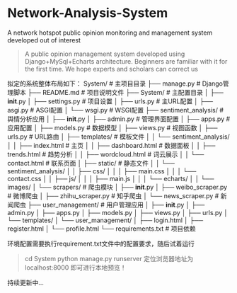 # Network-Analysis-System
A network hotspot public opinion monitoring and management system developed out of interest

> A public opinion management system developed using Django+MySql+Echarts architecture. Beginners are familiar with it for the first time. We hope experts and scholars can correct us

拟定的系统整体布局如下：
System/                          # 主项目目录
├── manage.py                   # Django管理脚本
├── README.md                   # 项目说明文件
├── System/                     # 主配置目录
│   ├── __init__.py
│   ├── settings.py             # 项目设置
│   ├── urls.py                 # 主URL配置
│   ├── asgi.py                 # ASGI配置
│   └── wsgi.py                 # WSGI配置
├── sentiment_analysis/         # 舆情分析应用
│   ├── __init__.py
│   ├── admin.py                # 管理界面配置
│   ├── apps.py                 # 应用配置
│   ├── models.py               # 数据模型
│   ├── views.py                # 视图函数
│   ├── urls.py                 # URL路由
│   ├── templates/              # 模板文件
│   │   └── sentiment_analysis/
│   │       ├── index.html      # 主页
│   │       ├── dashboard.html  # 数据面板
│   │       ├── trends.html     # 趋势分析
│   │       ├── wordcloud.html  # 词云展示
│   │       └── contact.html    # 联系页面
│   ├── static/                 # 静态文件
│   │   └── sentiment_analysis/
│   │       ├── css/
│   │       │   ├── main.css
│   │       │   └── contact.css
│   │       ├── js/
│   │       │   ├── main.js
│   │       │   └── echarts/
│   │       └── images/
│   └── scrapers/               # 爬虫模块
│       ├── __init__.py
│       ├── weibo_scraper.py    # 微博爬虫
│       ├── zhihu_scraper.py    # 知乎爬虫
│       └── news_scraper.py     # 新闻爬虫
├── user_management/            # 用户管理应用
│   ├── __init__.py
│   ├── admin.py
│   ├── apps.py
│   ├── models.py
│   ├── views.py
│   ├── urls.py
│   └── templates/
│       └── user_management/
│           ├── login.html
│           ├── register.html
│           └── profile.html
└── requirements.txt            # 项目依赖

环境配置需要执行requirement.txt文件中的配置要求，随后试着运行
> cd System
> python manage.py runserver
定位浏览器地址为 localhost:8000 即可进行本地预览！

持续更新中...